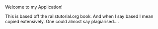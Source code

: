 Welcome to my Application!

This is based off the railstutorial.org book. And when I say based I mean copied extensively. One could almost say plagiarised....